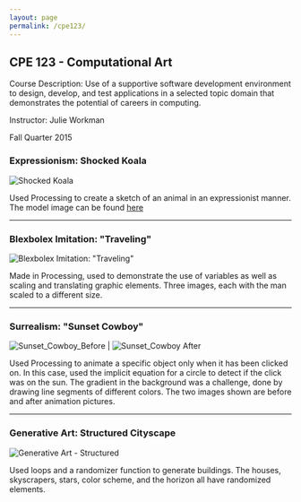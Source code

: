```yaml
---
layout: page
permalink: /cpe123/
---
```


**CPE 123 - Computational Art**
-------------------------------

Course Description: Use of a supportive software development environment to design, develop, and test applications in a selected topic domain that demonstrates the potential of careers in computing.

Instructor: Julie Workman

Fall Quarter 2015

### Expressionism: Shocked Koala

![Shocked Koala](https://jonscott20.github.io/Files/cpe123/Shocked_Koala.jpg)

Used Processing to create a sketch of an animal in an expressionist manner. The model image can be found [here](https://www.pinterest.com/pin/548313323358956118/)

------------

### Blexbolex Imitation: "Traveling"

![Blexbolex Imitation: "Traveling"](https://jonscott20.github.io/Files/cpe123/BlexbolexImitation_Traveling_Salesman.jpg)

Made in Processing, used to demonstrate the use of variables as well as scaling and translating graphic elements. Three images, each with the man scaled to a different size.

------------

### Surrealism: "Sunset Cowboy"

![Sunset_Cowboy_Before](https://jonscott20.github.io/Files/cpe123/SurrealismBefore.jpg) | 
![Sunset_Cowboy After](https://jonscott20.github.io/Files/cpe123/SurrealismAfter.jpg)

Used Processing to animate a specific object only when it has been clicked on. In this case, used the implicit equation for a circle to detect if the click was on the sun. The gradient in the background was a challenge, done by drawing line segments of different colors. The two images shown are before and after animation pictures.

--------

### Generative Art: Structured Cityscape

![Generative Art - Structured](https://jonscott20.github.io/Files/cpe123/RandomCityScape.png)

Used loops and a randomizer function to generate buildings. The houses, skyscrapers, stars, color scheme, and the horizon all have randomized elements.

